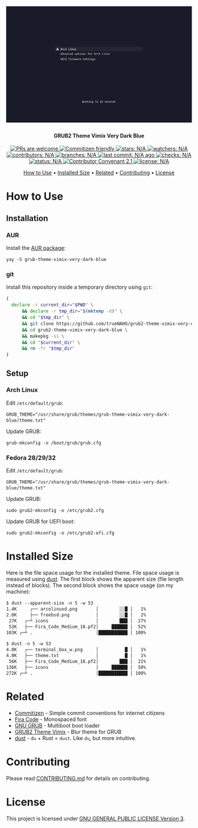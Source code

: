 <h1 align="center">
  <img
      src="docs/preview.png"
      alt="PREVIEW"
  >
</h1>

<h4 align="center">
  GRUB2 Theme Vimix Very Dark Blue
</h4>

<p align="center">
  <a href="docs/CONTRIBUTING.md">
    <img
        src="https://badgen.net/badge/PRs/welcome"
        alt="PRs are welcome"
    >
  </a>

  <a href="http://commitizen.github.io/cz-cli/">
    <img
        src="https://badgen.net/badge/Commitizen/friendly"
        alt="Commitizen friendly"
    >
  </a>

  <a href="https://badgen.net/github/stars/trueNAHO/grub2-theme-vimix-very-dark-blue?cache=0">
    <img
        src="https://badgen.net/github/stars/trueNAHO/grub2-theme-vimix-very-dark-blue?cache=0"
        alt="stars: N/A"
    >
  </a>

  <a href="https://badgen.net/github/watchers/trueNAHO/grub2-theme-vimix-very-dark-blue?cache=0">
    <img
        src="https://badgen.net/github/watchers/trueNAHO/grub2-theme-vimix-very-dark-blue?cache=0"
        alt="watchers: N/A"
    >
  </a>

  <a href="https://badgen.net/github/contributors/trueNAHO/grub2-theme-vimix-very-dark-blue?cache=0">
    <img
        src="https://badgen.net/github/contributors/trueNAHO/grub2-theme-vimix-very-dark-blue?cache=0"
        alt="contributors: N/A"
    >
  </a>

  <a href="https://badgen.net/github/branches/trueNAHO/grub2-theme-vimix-very-dark-blue?cache=0">
    <img
        src="https://badgen.net/github/branches/trueNAHO/grub2-theme-vimix-very-dark-blue?cache=0"
        alt="branches: N/A"
    >
  </a>

  <a href="https://badgen.net/github/last-commit/trueNAHO/grub2-theme-vimix-very-dark-blue/master?cache=0">
    <img
        src="https://badgen.net/github/last-commit/trueNAHO/grub2-theme-vimix-very-dark-blue/master?cache=0"
        alt="last commit: N/A ago"
    >
  </a>

  <a href="https://badgen.net/github/checks/trueNAHO/grub2-theme-vimix-very-dark-blue?cache=0">
    <img
        src="https://badgen.net/github/checks/trueNAHO/grub2-theme-vimix-very-dark-blue?cache=0"
        alt="checks: N/A"
    >
  </a>

  <a href="https://badgen.net/github/status/trueNAHO/grub2-theme-vimix-very-dark-blue?cache=0">
    <img
        src="https://badgen.net/github/status/trueNAHO/grub2-theme-vimix-very-dark-blue?cache=0"
        alt="status: N/A"
    >
  </a>

  <a href="docs/CODE_OF_CONDUCT.md">
    <img
        src="https://badgen.net/badge/Contributor%20Convenant/2.1"
        alt="Contributor Convenant 2.1"
    >
  </a>

  <a href="LICENSE">
    <img
        src="https://badgen.net/github/license/trueNAHO/grub2-theme-vimix-very-dark-blue"
        alt="license: N/A"
    >
  </a>
</p>

<p align="center">
  <a href="#how-to-use">How to Use</a> •
  <a href="#installed-size">Installed Size</a> •
  <a href="#related">Related</a> •
  <a href="#contrbuting">Contributing</a> •
  <a href="#license">License</a>
</p>

# How to Use

## Installation

### AUR

Install the [AUR
package](https://aur.archlinux.org/packages/grub-theme-vimix-very-dark-blue):

```shell
yay -S grub-theme-vimix-very-dark-blue
```

### git

Install this repository inside a temporary directory using `git`:

```bash
(
  declare -r current_dir="$PWD" \
      && declare -r tmp_dir="$(mktemp -d)" \
      && cd "$tmp_dir" \
      && git clone https://github.com/trueNAHO/grub2-theme-vimix-very-dark-blue.git \
      && cd grub2-theme-vimix-very-dark-blue \
      && makepkg -si \
      && cd "$current_dir" \
      && rm -fr "$tmp_dir"
)
```

## Setup

### Arch Linux

Edit `/etc/default/grub`:

```shell
GRUB_THEME="/usr/share/grub/themes/grub-theme-vimix-very-dark-blue/theme.txt"
```

Update GRUB:

```shell
grub-mkconfig -o /boot/grub/grub.cfg
```

### Fedora 28/29/32

Edit `/etc/default/grub`:

```shell
GRUB_THEME="/usr/share/grub/themes/grub-theme-vimix-very-dark-blue/theme.txt"
```

Update GRUB:

```shell
sudo grub2-mkconfig -o /etc/grub2.cfg
```

Update GRUB for UEFI boot:

```shell
sudo grub2-mkconfig -o /etc/grub2-efi.cfg
```

# Installed Size

Here is the file space usage for the installed theme. File space usage is
measured using [dust](https://github.com/bootandy/dust). The first block shows
the apparent size (file length instead of blocks). The second block shows the
space usage (on my machine):

```shell
$ dust --apparent-size -n 5 -w 53
1.4K     ┌── arcolinuxd.png       │        ░░█ │   1%
2.0K     ├── freebsd.png          │        ░░█ │   2%
 27K   ┌─┴ icons                  │        ███ │  27%
 53K   ├── Fira_Code_Medium_18.pf2│     ██████ │  52%
103K ┌─┴ .                        │███████████ │ 100%
```

```shell
$ dust -n 5 -w 53
4.0K   ┌── terminal_box_w.png     │          █ │   1%
4.0K   ├── theme.txt              │          █ │   1%
 56K   ├── Fira_Code_Medium_18.pf2│        ███ │  21%
136K   ├── icons                  │     ██████ │  50%
272K ┌─┴ .                        │███████████ │ 100%
```

# Related

- [Commitizen](http://commitizen.github.io/cz-cli/) - Simple commit conventions
  for internet citizens
- [Fira Code](
  https://github.com/ryanoasis/nerd-fonts/tree/master/patched-fonts/FiraCode) -
  Monospaced font
- [GNU GRUB](https://www.gnu.org/software/grub/) - Multiboot boot loader
- [GRUB2 Theme Vimix](https://github.com/Se7endAY/grub2-theme-vimix) - Blur
  theme for GRUB
- [dust](https://github.com/bootandy/dust) - `du` + Rust = `dust`. Like `du`,
  but more intuitive.

# Contributing

Please read [CONTRIBUTING.md](docs/CONTRIBUTING.md) for details on contributing.

# License

This project is licensed under [GNU GENERAL PUBLIC LICENSE Version 3](LICENSE).
